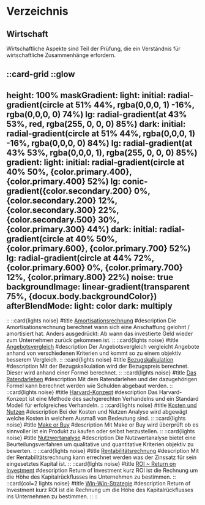 # Verzeichnis

## Wirtschaft
Wirtschaftliche Aspekte sind Teil der Prüfung, die ein Verständnis für wirtschaftliche Zusammenhänge erfordern.

::card-grid
  ::glow
  ---
  height: 100%
  maskGradient: 
    light: 
      initial: radial-gradient(circle at 51% 44%, rgba(0,0,0, 1) -16%, rgba(0,0,0, 0) 74%)
      lg: radial-gradient(at 43% 53%, red, rgba(255, 0, 0, 0) 85%)
    dark: 
      initial: radial-gradient(circle at 51% 44%, rgba(0,0,0, 1) -16%, rgba(0,0,0, 0) 84%)
      lg: radial-gradient(at 43% 53%, rgba(0,0,0, 1), rgba(255, 0, 0, 0) 85%)
  gradient:
    light:
      initial: radial-gradient(circle at 40% 50%, {color.primary.400}, {color.primary.400} 52%)
      lg: conic-gradient({color.secondary.200} 0%, {color.secondary.200} 12%, {color.secondary.300} 22%, {color.secondary.500} 30%, {color.primary.300} 44%)
    dark:
      initial: radial-gradient(circle at 40% 50%, {color.primary.600}, {color.primary.700} 52%)
      lg: radial-gradient(circle at 44% 72%, {color.primary.600} 0%, {color.primary.700} 12%, {color.primary.800} 22%)
  noise: true
  backgroundImage: linear-gradient(transparent 75%, {docux.body.backgroundColor})
  afterBlendMode: 
    light: color
    dark: multiply
  ---
  ::
  ::card{lights noise}
  #title
  [Amortisationsrechnung](./1.Amortisationsrechnung.md)
  #description
  Die Amortisationsrechnung berechnet wann sich eine Anschaffung gelohnt / amortisiert hat. Anders ausgedrückt: Ab wann das investierte Geld wieder zum Unternehmen zurück gekommen ist.
  ::
  ::card{lights noise}
  #title
  [Angebotsvergleich](./2.Angebotsvergleich.md)
  #description
  Der Angebotsvergleich vergleicht Angebote anhand von verschiedenen Kriterien und kommt so zu einem objektiv besserem Vergleich.
  ::
  ::card{lights noise}
  #title
  [Bezugskalkulation](./3.Bezugskalkulation.md)
  #description
  Mit der Bezugskalkulation wird der Bezugspreis berechnet. Dieser wird anhand einer Formel berechnet.
  ::
  ::card{lights noise}
  #title
  [Das Ratendarlehen](./4.Ratendarlehen.md)
  #description
  Mit dem Ratendarlehen und der dazugehörigen Formel kann berechnet werden wie Schulden abgebaut werden.
  ::
  ::card{lights noise}
  #title
  [Harvard-Konzept](./4.HarvardKonzept.md)
  #description
  Das Harvard-Konzept ist eine Methode des sachgerechten Verhandelns und ein Standard Modell für erfolgreiches Verhandeln.
  ::
  ::card{lights noise}
  #title
  [Kosten und Nutzen](./6.KostenNutzen.md)
  #description
  Bei der Kosten und Nutzen Analyse wird abgewägt welche Kosten in welchem Ausmaß von Bedeutung sind.
  ::
  ::card{lights noise}
  #title
  [Make or Buy](./7.MakeOrBuy.md)
  #description
  Mit Make or Buy wird überprüft ob es sinnvoller ist ein Produkt zu kaufen oder selbst herzustellen.
  ::
  ::card{lights noise}
  #title
  [Nutzwertanalyse](./8.Nutzwertanalyse.md)
  #description
  Die Nutzwertanalyse bietet eine Beurteilungsverfahren um qualitative und quantitative Kriterien objektiv zu bewerten.
  ::
  ::card{lights noise}
  #title
  [Rentabilitätsrechnung](./9.Rentabilitaetsrechnung.md)
  #description
  Mit der Rentabilitätsrechnung kann errechnet werden was der Zinssatz für sein eingesetztes Kapital ist.
  ::
  ::card{lights noise}
  #title
  [ROI ~ Return on Investment](./10.ROI.md)
  #description
  Return of Investment kurz ROI ist die Rechnung um die Höhe des Kapitalrückflusses ins Unternehmen zu bestimmen.
  ::
  ::card{col=2 lights noise}
  #title
  [Win-Win-Strategie](./11.WinWin.md)
  #description
  Return of Investment kurz ROI ist die Rechnung um die Höhe des Kapitalrückflusses ins Unternehmen zu bestimmen.
  ::
::
